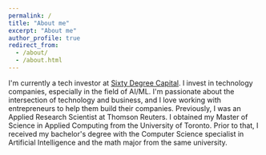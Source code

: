 ```yaml
---
permalink: /
title: "About me"
excerpt: "About me"
author_profile: true
redirect_from: 
  - /about/
  - /about.html
---
```


I'm currently a tech investor at [Sixty Degree Capital](https://www.omersventures.com/). I invest in technology companies, especially in the field of AI/ML. I'm passionate about the intersection of technology and business, and I love working with entrepreneurs to help them build their companies.
Previously, I was an Applied Research Scientist at Thomson Reuters. 
I obtained my Master of Science in Applied Computing from the University of Toronto. Prior to that, I received my bachelor's degree with the Computer Science specialist in Artificial Intelligence and the math major from the same university.
